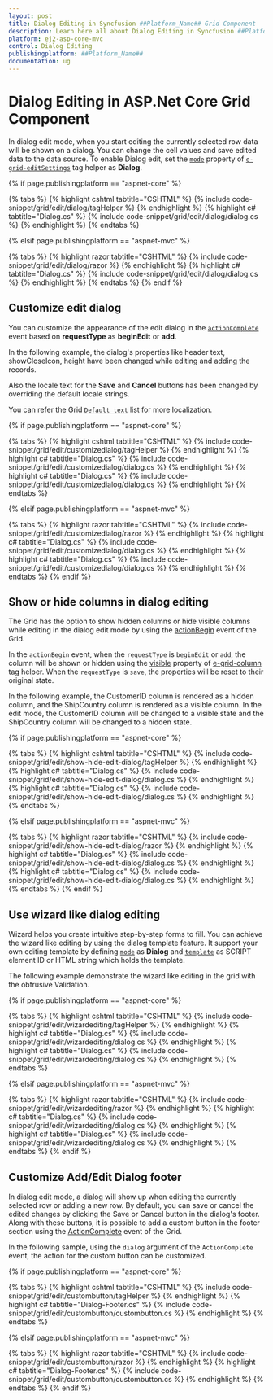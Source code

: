 ```yaml
---
layout: post
title: Dialog Editing in Syncfusion ##Platform_Name## Grid Component
description: Learn here all about Dialog Editing in Syncfusion ##Platform_Name## Grid component of Syncfusion Essential JS 2 and more.
platform: ej2-asp-core-mvc
control: Dialog Editing
publishingplatform: ##Platform_Name##
documentation: ug
---
```



# Dialog Editing in ASP.Net Core Grid Component

In dialog edit mode, when you start editing the currently selected row data will be shown on a dialog. You can change the cell values and save edited data to the data source. To enable Dialog edit, set the [`mode`](https://help.syncfusion.com/cr/aspnetcore-js2/Syncfusion.EJ2.Grids.GridEditSettings.html#Syncfusion_EJ2_Grids_GridEditSettings_Mode) property of [`e-grid-editSettings`](https://help.syncfusion.com/cr/aspnetcore-js2/Syncfusion.EJ2.Grids.Grid.html#Syncfusion_EJ2_Grids_Grid_EditSettings) tag helper as **Dialog**.

{% if page.publishingplatform == "aspnet-core" %}

{% tabs %}
{% highlight cshtml tabtitle="CSHTML" %}
{% include code-snippet/grid/edit/dialog/tagHelper %}
{% endhighlight %}
{% highlight c# tabtitle="Dialog.cs" %}
{% include code-snippet/grid/edit/dialog/dialog.cs %}
{% endhighlight %}
{% endtabs %}

{% elsif page.publishingplatform == "aspnet-mvc" %}

{% tabs %}
{% highlight razor tabtitle="CSHTML" %}
{% include code-snippet/grid/edit/dialog/razor %}
{% endhighlight %}
{% highlight c# tabtitle="Dialog.cs" %}
{% include code-snippet/grid/edit/dialog/dialog.cs %}
{% endhighlight %}
{% endtabs %}
{% endif %}



## Customize edit dialog

You can customize the appearance of the edit dialog in the [`actionComplete`](https://help.syncfusion.com/cr/aspnetcore-js2/Syncfusion.EJ2.Grids.Grid.html#Syncfusion_EJ2_Grids_Grid_ActionComplete) event based on **requestType** as **beginEdit** or **add**.

In the following example, the dialog's properties like header text, showCloseIcon, height have been changed while editing and adding the records.

Also the locale text for the **Save** and **Cancel** buttons has been changed by overriding the default locale strings.

You can refer the Grid [`Default text`](../global-local/) list for more localization.

{% if page.publishingplatform == "aspnet-core" %}

{% tabs %}
{% highlight cshtml tabtitle="CSHTML" %}
{% include code-snippet/grid/edit/customizedialog/tagHelper %}
{% endhighlight %}
{% highlight c# tabtitle="Dialog.cs" %}
{% include code-snippet/grid/edit/customizedialog/dialog.cs %}
{% endhighlight %}
{% highlight c# tabtitle="Dialog.cs" %}
{% include code-snippet/grid/edit/customizedialog/dialog.cs %}
{% endhighlight %}
{% endtabs %}

{% elsif page.publishingplatform == "aspnet-mvc" %}

{% tabs %}
{% highlight razor tabtitle="CSHTML" %}
{% include code-snippet/grid/edit/customizedialog/razor %}
{% endhighlight %}
{% highlight c# tabtitle="Dialog.cs" %}
{% include code-snippet/grid/edit/customizedialog/dialog.cs %}
{% endhighlight %}
{% highlight c# tabtitle="Dialog.cs" %}
{% include code-snippet/grid/edit/customizedialog/dialog.cs %}
{% endhighlight %}
{% endtabs %}
{% endif %}



## Show or hide columns in dialog editing

The Grid has the option to show hidden columns or hide visible columns while editing in the dialog edit mode by using the [actionBegin](https://help.syncfusion.com/cr/aspnetcore-js2/Syncfusion.EJ2.Grids.Grid.html#Syncfusion_EJ2_Grids_Grid_ActionBegin) event of the Grid.

In the `actionBegin` event, when the `requestType` is `beginEdit` or `add`, the column will be shown or hidden using the [visible](https://help.syncfusion.com/cr/aspnetcore-js2/Syncfusion.EJ2.Grids.GridColumn.html#Syncfusion_EJ2_Grids_GridColumn_Visible) property of [e-grid-column](https://help.syncfusion.com/cr/aspnetcore-js2/Syncfusion.EJ2.Grids.GridColumn.html) tag helper. When the `requestType` is `save`, the properties will be reset to their original state.

In the following example, the CustomerID column is rendered as a hidden column, and the ShipCountry column is rendered as a visible column. In the edit mode, the CustomerID column will be changed to a visible state and the ShipCountry column will be changed to a hidden state.

{% if page.publishingplatform == "aspnet-core" %}

{% tabs %}
{% highlight cshtml tabtitle="CSHTML" %}
{% include code-snippet/grid/edit/show-hide-edit-dialog/tagHelper %}
{% endhighlight %}
{% highlight c# tabtitle="Dialog.cs" %}
{% include code-snippet/grid/edit/show-hide-edit-dialog/dialog.cs %}
{% endhighlight %}
{% highlight c# tabtitle="Dialog.cs" %}
{% include code-snippet/grid/edit/show-hide-edit-dialog/dialog.cs %}
{% endhighlight %}
{% endtabs %}

{% elsif page.publishingplatform == "aspnet-mvc" %}

{% tabs %}
{% highlight razor tabtitle="CSHTML" %}
{% include code-snippet/grid/edit/show-hide-edit-dialog/razor %}
{% endhighlight %}
{% highlight c# tabtitle="Dialog.cs" %}
{% include code-snippet/grid/edit/show-hide-edit-dialog/dialog.cs %}
{% endhighlight %}
{% highlight c# tabtitle="Dialog.cs" %}
{% include code-snippet/grid/edit/show-hide-edit-dialog/dialog.cs %}
{% endhighlight %}
{% endtabs %}
{% endif %}



## Use wizard like dialog editing

Wizard helps you create intuitive step-by-step forms to fill. You can achieve the wizard like editing by using the dialog template feature. It support your own editing template by defining [`mode`](https://help.syncfusion.com/cr/aspnetcore-js2/Syncfusion.EJ2.Grids.GridEditSettings.html#Syncfusion_EJ2_Grids_GridEditSettings_Mode) as **Dialog** and [`template`](https://help.syncfusion.com/cr/aspnetcore-js2/Syncfusion.EJ2.Grids.GridEditSettings.html#Syncfusion_EJ2_Grids_GridEditSettings_Template) as SCRIPT element ID or HTML string which holds the template.

The following example demonstrate the wizard like editing in the grid with the obtrusive Validation.

{% if page.publishingplatform == "aspnet-core" %}

{% tabs %}
{% highlight cshtml tabtitle="CSHTML" %}
{% include code-snippet/grid/edit/wizardediting/tagHelper %}
{% endhighlight %}
{% highlight c# tabtitle="Dialog.cs" %}
{% include code-snippet/grid/edit/wizardediting/dialog.cs %}
{% endhighlight %}
{% highlight c# tabtitle="Dialog.cs" %}
{% include code-snippet/grid/edit/wizardediting/dialog.cs %}
{% endhighlight %}
{% endtabs %}

{% elsif page.publishingplatform == "aspnet-mvc" %}

{% tabs %}
{% highlight razor tabtitle="CSHTML" %}
{% include code-snippet/grid/edit/wizardediting/razor %}
{% endhighlight %}
{% highlight c# tabtitle="Dialog.cs" %}
{% include code-snippet/grid/edit/wizardediting/dialog.cs %}
{% endhighlight %}
{% highlight c# tabtitle="Dialog.cs" %}
{% include code-snippet/grid/edit/wizardediting/dialog.cs %}
{% endhighlight %}
{% endtabs %}
{% endif %}


## Customize Add/Edit Dialog footer

In dialog edit mode, a dialog will show up when editing the currently selected row or adding a new row. By default, you can save or cancel the edited changes by clicking the Save or Cancel button in the dialog's footer. Along with these buttons, it is possible to add a custom button in the footer section using the [ActionComplete](https://help.syncfusion.com/cr/aspnetcore-js2/Syncfusion.EJ2.Grids.GridBuilder-1.html#Syncfusion_EJ2_Grids_GridBuilder_1_ActionComplete_System_String_) event of the Grid.

In the following sample, using the `dialog` argument of the `ActionComplete` event, the action for the custom button can be customized.

{% if page.publishingplatform == "aspnet-core" %}

{% tabs %}
{% highlight cshtml tabtitle="CSHTML" %}
{% include code-snippet/grid/edit/custombutton/tagHelper %}
{% endhighlight %}
{% highlight c# tabtitle="Dialog-Footer.cs" %}
{% include code-snippet/grid/edit/custombutton/custombutton.cs %}
{% endhighlight %}
{% endtabs %}

{% elsif page.publishingplatform == "aspnet-mvc" %}

{% tabs %}
{% highlight razor tabtitle="CSHTML" %}
{% include code-snippet/grid/edit/custombutton/razor %}
{% endhighlight %}
{% highlight c# tabtitle="Dialog-Footer.cs" %}
{% include code-snippet/grid/edit/custombutton/custombutton.cs %}
{% endhighlight %}
{% endtabs %}
{% endif %}